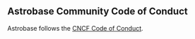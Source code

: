 ## Astrobase Community Code of Conduct

Astrobase follows the [CNCF Code of Conduct](https://github.com/cncf/foundation/blob/master/code-of-conduct.md).
